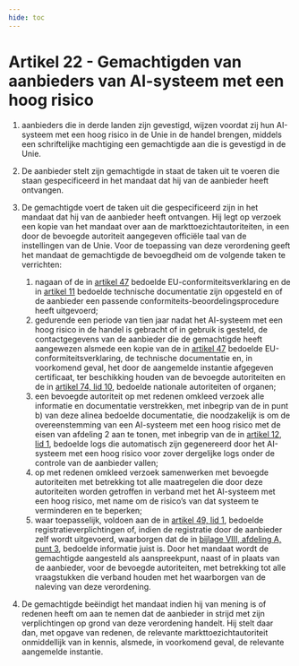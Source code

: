 ```yaml
---
hide: toc
---
```

# Artikel 22 - Gemachtigden van aanbieders van AI-systeem met een hoog risico

1. aanbieders die in derde landen zijn gevestigd, wijzen voordat zij hun AI-systeem met een hoog risico in de Unie in de handel brengen, middels een schriftelijke machtiging een gemachtigde aan die is gevestigd in de Unie.

2. De aanbieder stelt zijn gemachtigde in staat de taken uit te voeren die staan gespecificeerd in het mandaat dat hij van de aanbieder heeft ontvangen.

3. De gemachtigde voert de taken uit die gespecificeerd zijn in het mandaat dat hij van de aanbieder heeft ontvangen. Hij legt op verzoek een kopie van het mandaat over aan de markttoezichtautoriteiten, in een door de bevoegde autoriteit aangegeven officiële taal van de instellingen van de Unie. Voor de toepassing van deze verordening geeft het mandaat de gemachtigde de bevoegdheid om de volgende taken te verrichten: 

      1. nagaan of de in [artikel 47](../afdeling-5/a47.md) bedoelde EU-conformiteitsverklaring en de in [artikel 11](../afdeling-2/a11.md) bedoelde technische documentatie zijn opgesteld en of de aanbieder een passende conformiteits-beoordelingsprocedure heeft uitgevoerd; 
      2. gedurende een periode van tien jaar nadat het AI-systeem met een hoog risico in de handel is gebracht of in gebruik is gesteld, de contactgegevens van de aanbieder die de gemachtigde heeft aangewezen alsmede een kopie van de in [artikel 47](../afdeling-5/a47.md) bedoelde EU-conformiteitsverklaring, de technische documentatie en, in voorkomend geval, het door de aangemelde instantie afgegeven certificaat, ter beschikking houden van de bevoegde autoriteiten en de in [artikel 74, lid 10](../../hoofdstuk-9/afdeling-3/a74.md), bedoelde nationale autoriteiten of organen; 
      3. een bevoegde autoriteit op met redenen omkleed verzoek alle informatie en documentatie verstrekken, met inbegrip van de in punt b) van deze alinea bedoelde documentatie, die noodzakelijk is om de overeenstemming van een AI-systeem met een hoog risico met de eisen van afdeling 2 aan te tonen, met inbegrip van de in [artikel 12, lid 1](../afdeling-2/a12.md), bedoelde logs die automatisch zijn gegenereerd door het AI-systeem met een hoog risico voor zover dergelijke logs onder de controle van de aanbieder vallen; 
      4. op met redenen omkleed verzoek samenwerken met bevoegde autoriteiten met betrekking tot alle maatregelen die door deze autoriteiten worden getroffen in verband met het AI-systeem met een hoog risico, met name om de risico’s van dat systeem te verminderen en te beperken; 
      5. waar toepasselijk, voldoen aan de in [artikel 49, lid 1](../afdeling-5/a49.md), bedoelde registratieverplichtingen of, indien de registratie door de aanbieder zelf wordt uitgevoerd, waarborgen dat de in [bijlage VIII, afdeling A, punt 3](../../../bijlagen/b8.md#afdeling-a--informatie-die-moet-worden-ingediend-door-aanbieders-van-ai-systeem-met-een-hoog-risico-overeenkomstig-artikel-49-lid-1), bedoelde informatie juist is.
      Door het mandaat wordt de gemachtigde aangesteld als aanspreekpunt, naast of in plaats van de aanbieder, voor de bevoegde autoriteiten, met betrekking tot alle vraagstukken die verband houden met het waarborgen van de naleving van deze verordening.

4. De gemachtigde beëindigt het mandaat indien hij van mening is of redenen heeft om aan te nemen dat de aanbieder in strijd met zijn verplichtingen op grond van deze verordening handelt. Hij stelt daar dan, met opgave van redenen, de relevante markttoezichtautoriteit onmiddellijk van in kennis, alsmede, in voorkomend geval, de relevante aangemelde instantie.
